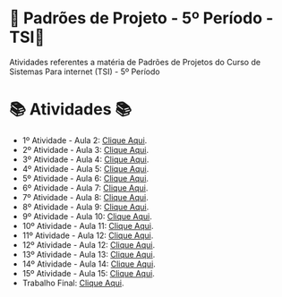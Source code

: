 # 🚀 Padrões de Projeto - 5º Período - TSI🚀
Atividades referentes a matéria de Padrões de Projetos do Curso de Sistemas Para internet (TSI) - 5º Período


#  📚 Atividades 📚
- 1º Atividade - Aula 2: [Clique Aqui](https://github.com/Hugo-Machado02/padroes-projeto-atividades/tree/1º-Atividade-Aula-2).
- 2º Atividade - Aula 3: [Clique Aqui](https://github.com/Hugo-Machado02/padroes-projeto-atividades/tree/2º-Atividade-Aula-3).
- 3º Atividade - Aula 4: [Clique Aqui](https://github.com/Hugo-Machado02/padroes-projeto-atividades/tree/3º-Atividade-Aula-4).
- 4º Atividade - Aula 5: [Clique Aqui](https://github.com/Hugo-Machado02/padroes-projeto-atividades/tree/4º-Atividade-Aula-5).
- 5º Atividade - Aula 6: [Clique Aqui](https://github.com/Hugo-Machado02/padroes-projeto-atividades/tree/5º-Atividade-Aula-6).
- 6º Atividade - Aula 7: [Clique Aqui](https://github.com/Hugo-Machado02/padroes-projeto-atividades/tree/6º-Atividade-Aula-7).
- 7º Atividade - Aula 8: [Clique Aqui](https://github.com/Hugo-Machado02/padroes-projeto-atividades/tree/7º-Atividade-Aula-8).
- 8º Atividade - Aula 9: [Clique Aqui](https://github.com/Hugo-Machado02/padroes-projeto-atividades/tree/8º-Atividade-Aula-9).
- 9º Atividade - Aula 10: [Clique Aqui](https://github.com/Hugo-Machado02/padroes-projeto-atividades/tree/9º-Atividade-Aula-10).
- 10º Atividade - Aula 11: [Clique Aqui](https://github.com/Hugo-Machado02/padroes-projeto-atividades/tree/10º-Atividade-Aula-11).
- 11º Atividade - Aula 12: [Clique Aqui](https://github.com/Hugo-Machado02/padroes-projeto-atividades/tree/11º-Atividade-Aula-12).
- 12º Atividade - Aula 12: [Clique Aqui](https://github.com/Hugo-Machado02/padroes-projeto-atividades/tree/11º-Atividade-Aula-12).
- 13º Atividade - Aula 13: [Clique Aqui](https://github.com/Hugo-Machado02/padroes-projeto-atividades/tree/13º-Atividade-Aula-13).
- 14º Atividade - Aula 14: [Clique Aqui](https://github.com/Hugo-Machado02/padroes-projeto-atividades/tree/14º-Atividade-Aula-14).
- 15º Atividade - Aula 15: [Clique Aqui](https://github.com/Hugo-Machado02/padroes-projeto-atividades/tree/12º-Atividade-Aula-12).
- Trabalho Final: [Clique Aqui](https://github.com/Hugo-Machado02/padroes-projeto-atividades/tree/Trabalho-Final).
